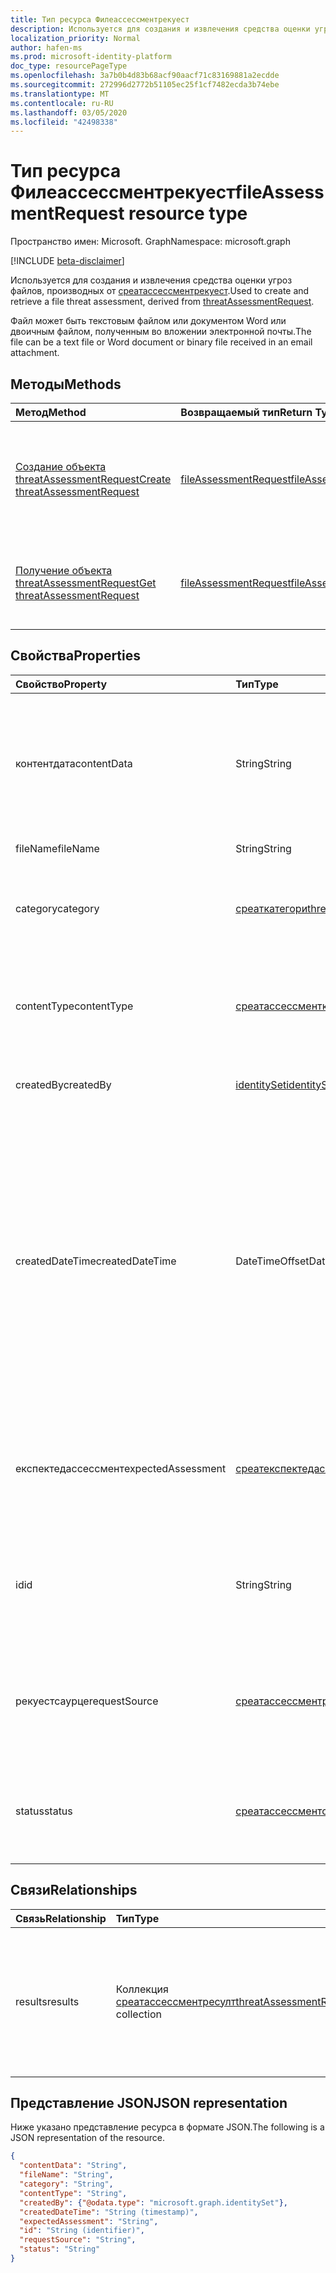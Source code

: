 ```yaml
---
title: Тип ресурса Филеассессментрекуест
description: Используется для создания и извлечения средства оценки угроз для файлов.
localization_priority: Normal
author: hafen-ms
ms.prod: microsoft-identity-platform
doc_type: resourcePageType
ms.openlocfilehash: 3a7b0b4d83b68acf90aacf71c83169881a2ecdde
ms.sourcegitcommit: 272996d2772b51105ec25f1cf7482ecda3b74ebe
ms.translationtype: MT
ms.contentlocale: ru-RU
ms.lasthandoff: 03/05/2020
ms.locfileid: "42498338"
---
```

# <a name="fileassessmentrequest-resource-type"></a><span data-ttu-id="3dfc2-103">Тип ресурса Филеассессментрекуест</span><span class="sxs-lookup"><span data-stu-id="3dfc2-103">fileAssessmentRequest resource type</span></span>

<span data-ttu-id="3dfc2-104">Пространство имен: Microsoft. Graph</span><span class="sxs-lookup"><span data-stu-id="3dfc2-104">Namespace: microsoft.graph</span></span>

[!INCLUDE [beta-disclaimer](../../includes/beta-disclaimer.md)]

<span data-ttu-id="3dfc2-105">Используется для создания и извлечения средства оценки угроз файлов, производных от [среатассессментрекуест](threatAssessmentRequest.md).</span><span class="sxs-lookup"><span data-stu-id="3dfc2-105">Used to create and retrieve a file threat assessment, derived from [threatAssessmentRequest](threatAssessmentRequest.md).</span></span>

<span data-ttu-id="3dfc2-106">Файл может быть текстовым файлом или документом Word или двоичным файлом, полученным во вложении электронной почты.</span><span class="sxs-lookup"><span data-stu-id="3dfc2-106">The file can be a text file or Word document or binary file received in an email attachment.</span></span>

## <a name="methods"></a><span data-ttu-id="3dfc2-107">Методы</span><span class="sxs-lookup"><span data-stu-id="3dfc2-107">Methods</span></span>

| <span data-ttu-id="3dfc2-108">Метод</span><span class="sxs-lookup"><span data-stu-id="3dfc2-108">Method</span></span>       | <span data-ttu-id="3dfc2-109">Возвращаемый тип</span><span class="sxs-lookup"><span data-stu-id="3dfc2-109">Return Type</span></span> | <span data-ttu-id="3dfc2-110">Описание</span><span class="sxs-lookup"><span data-stu-id="3dfc2-110">Description</span></span> |
|:-------------|:------------|:------------|
| [<span data-ttu-id="3dfc2-111">Создание объекта threatAssessmentRequest</span><span class="sxs-lookup"><span data-stu-id="3dfc2-111">Create threatAssessmentRequest</span></span>](../api/informationprotection-post-threatassessmentrequests.md) | [<span data-ttu-id="3dfc2-112">fileAssessmentRequest</span><span class="sxs-lookup"><span data-stu-id="3dfc2-112">fileAssessmentRequest</span></span>](fileAssessmentRequest.md) | <span data-ttu-id="3dfc2-113">Создание нового запроса на оценку файла путем отправки объекта **филеассессментрекуест** .</span><span class="sxs-lookup"><span data-stu-id="3dfc2-113">Create a new file assessment request by posting a **fileAssessmentRequest** object.</span></span> |
| [<span data-ttu-id="3dfc2-114">Получение объекта threatAssessmentRequest</span><span class="sxs-lookup"><span data-stu-id="3dfc2-114">Get threatAssessmentRequest</span></span>](../api/threatassessmentrequest-get.md) | [<span data-ttu-id="3dfc2-115">fileAssessmentRequest</span><span class="sxs-lookup"><span data-stu-id="3dfc2-115">fileAssessmentRequest</span></span>](fileassessmentrequest.md) | <span data-ttu-id="3dfc2-116">Чтение свойств и связей объекта **филеассессментрекуест** .</span><span class="sxs-lookup"><span data-stu-id="3dfc2-116">Read the properties and relationships of a **fileAssessmentRequest** object.</span></span> |

## <a name="properties"></a><span data-ttu-id="3dfc2-117">Свойства</span><span class="sxs-lookup"><span data-stu-id="3dfc2-117">Properties</span></span>

| <span data-ttu-id="3dfc2-118">Свойство</span><span class="sxs-lookup"><span data-stu-id="3dfc2-118">Property</span></span>     | <span data-ttu-id="3dfc2-119">Тип</span><span class="sxs-lookup"><span data-stu-id="3dfc2-119">Type</span></span>        | <span data-ttu-id="3dfc2-120">Описание</span><span class="sxs-lookup"><span data-stu-id="3dfc2-120">Description</span></span> |
|:-------------|:------------|:------------|
|<span data-ttu-id="3dfc2-121">контентдата</span><span class="sxs-lookup"><span data-stu-id="3dfc2-121">contentData</span></span>|<span data-ttu-id="3dfc2-122">String</span><span class="sxs-lookup"><span data-stu-id="3dfc2-122">String</span></span>|<span data-ttu-id="3dfc2-123">Содержимое файла в кодировке Base64.</span><span class="sxs-lookup"><span data-stu-id="3dfc2-123">Base64 encoded file content.</span></span> <span data-ttu-id="3dfc2-124">Не удается вернуть содержимое файла, так как оно не хранится.</span><span class="sxs-lookup"><span data-stu-id="3dfc2-124">The file content cannot fetch back because it isn't stored.</span></span>|
|<span data-ttu-id="3dfc2-125">fileName</span><span class="sxs-lookup"><span data-stu-id="3dfc2-125">fileName</span></span>|<span data-ttu-id="3dfc2-126">String</span><span class="sxs-lookup"><span data-stu-id="3dfc2-126">String</span></span>|<span data-ttu-id="3dfc2-127">Имя файла.</span><span class="sxs-lookup"><span data-stu-id="3dfc2-127">The file name.</span></span>|
|<span data-ttu-id="3dfc2-128">category</span><span class="sxs-lookup"><span data-stu-id="3dfc2-128">category</span></span>|[<span data-ttu-id="3dfc2-129">среаткатегори</span><span class="sxs-lookup"><span data-stu-id="3dfc2-129">threatCategory</span></span>](enums.md#threatcategory-values)|<span data-ttu-id="3dfc2-130">Категория угроз.</span><span class="sxs-lookup"><span data-stu-id="3dfc2-130">The threat category.</span></span> <span data-ttu-id="3dfc2-131">Возможные значения: `spam`, `phishing`, `malware`.</span><span class="sxs-lookup"><span data-stu-id="3dfc2-131">Possible values are: `spam`, `phishing`, `malware`.</span></span>|
|<span data-ttu-id="3dfc2-132">contentType</span><span class="sxs-lookup"><span data-stu-id="3dfc2-132">contentType</span></span>|[<span data-ttu-id="3dfc2-133">среатассессментконтенттипе</span><span class="sxs-lookup"><span data-stu-id="3dfc2-133">threatAssessmentContentType</span></span>](enums.md#threatassessmentcontenttype-values)|<span data-ttu-id="3dfc2-134">Тип контента для оценки угроз.</span><span class="sxs-lookup"><span data-stu-id="3dfc2-134">The content type of threat assessment.</span></span> <span data-ttu-id="3dfc2-135">Возможные значения: `mail`, `url`, `file`.</span><span class="sxs-lookup"><span data-stu-id="3dfc2-135">Possible values are: `mail`, `url`, `file`.</span></span>|
|<span data-ttu-id="3dfc2-136">createdBy</span><span class="sxs-lookup"><span data-stu-id="3dfc2-136">createdBy</span></span>|[<span data-ttu-id="3dfc2-137">identitySet</span><span class="sxs-lookup"><span data-stu-id="3dfc2-137">identitySet</span></span>](identityset.md)|<span data-ttu-id="3dfc2-138">Создатель запроса на оценку угроз.</span><span class="sxs-lookup"><span data-stu-id="3dfc2-138">The threat assessment request creator.</span></span>|
|<span data-ttu-id="3dfc2-139">createdDateTime</span><span class="sxs-lookup"><span data-stu-id="3dfc2-139">createdDateTime</span></span>|<span data-ttu-id="3dfc2-140">DateTimeOffset</span><span class="sxs-lookup"><span data-stu-id="3dfc2-140">DateTimeOffset</span></span>|<span data-ttu-id="3dfc2-141">Тип Timestamp представляет сведения о времени и дате с использованием формата ISO 8601 (всегда применяется формат UTC).</span><span class="sxs-lookup"><span data-stu-id="3dfc2-141">The Timestamp type represents date and time information using ISO 8601 format and is always in UTC time.</span></span> <span data-ttu-id="3dfc2-142">Например, значение полуночи 1 января 2014 г. в формате UTC выглядит так: `'2014-01-01T00:00:00Z'`.</span><span class="sxs-lookup"><span data-stu-id="3dfc2-142">For example, midnight UTC on Jan 1, 2014 would look like this: `'2014-01-01T00:00:00Z'`.</span></span>|
|<span data-ttu-id="3dfc2-143">експектедассессмент</span><span class="sxs-lookup"><span data-stu-id="3dfc2-143">expectedAssessment</span></span>|[<span data-ttu-id="3dfc2-144">среатекспектедассессмент</span><span class="sxs-lookup"><span data-stu-id="3dfc2-144">threatExpectedAssessment</span></span>](enums.md#threatexpectedassessment-values)|<span data-ttu-id="3dfc2-145">Ожидаемая Оценка от отправителя.</span><span class="sxs-lookup"><span data-stu-id="3dfc2-145">The expected assessment from submitter.</span></span> <span data-ttu-id="3dfc2-146">Возможные значения: `block`, `unblock`.</span><span class="sxs-lookup"><span data-stu-id="3dfc2-146">Possible values are: `block`, `unblock`.</span></span>|
|<span data-ttu-id="3dfc2-147">id</span><span class="sxs-lookup"><span data-stu-id="3dfc2-147">id</span></span>|<span data-ttu-id="3dfc2-148">String</span><span class="sxs-lookup"><span data-stu-id="3dfc2-148">String</span></span>|<span data-ttu-id="3dfc2-149">Идентификатор запроса оценки угроз — это глобальный уникальный идентификатор (GUID).</span><span class="sxs-lookup"><span data-stu-id="3dfc2-149">The threat assessment request ID is a globally unique identifier (GUID).</span></span>|
|<span data-ttu-id="3dfc2-150">рекуестсаурце</span><span class="sxs-lookup"><span data-stu-id="3dfc2-150">requestSource</span></span>|[<span data-ttu-id="3dfc2-151">среатассессментрекуестсаурце</span><span class="sxs-lookup"><span data-stu-id="3dfc2-151">threatAssessmentRequestSource</span></span>](enums.md#threatassessmentrequestsource-values)|<span data-ttu-id="3dfc2-152">Источник запроса на оценку угроз.</span><span class="sxs-lookup"><span data-stu-id="3dfc2-152">The source of threat assessment request.</span></span> <span data-ttu-id="3dfc2-153">Возможные значения: `user`, `administrator`.</span><span class="sxs-lookup"><span data-stu-id="3dfc2-153">Possible values are: `user`, `administrator`.</span></span>|
|<span data-ttu-id="3dfc2-154">status</span><span class="sxs-lookup"><span data-stu-id="3dfc2-154">status</span></span>|[<span data-ttu-id="3dfc2-155">среатассессментстатус</span><span class="sxs-lookup"><span data-stu-id="3dfc2-155">threatAssessmentStatus</span></span>](enums.md#threatassessmentstatus-values)|<span data-ttu-id="3dfc2-156">Состояние процесса оценки.</span><span class="sxs-lookup"><span data-stu-id="3dfc2-156">The assessment process status.</span></span> <span data-ttu-id="3dfc2-157">Возможные значения: `pending`, `completed`.</span><span class="sxs-lookup"><span data-stu-id="3dfc2-157">Possible values are: `pending`, `completed`.</span></span>|

## <a name="relationships"></a><span data-ttu-id="3dfc2-158">Связи</span><span class="sxs-lookup"><span data-stu-id="3dfc2-158">Relationships</span></span>

| <span data-ttu-id="3dfc2-159">Связь</span><span class="sxs-lookup"><span data-stu-id="3dfc2-159">Relationship</span></span> | <span data-ttu-id="3dfc2-160">Тип</span><span class="sxs-lookup"><span data-stu-id="3dfc2-160">Type</span></span>        | <span data-ttu-id="3dfc2-161">Описание</span><span class="sxs-lookup"><span data-stu-id="3dfc2-161">Description</span></span> |
|:-------------|:------------|:------------|
|<span data-ttu-id="3dfc2-162">results</span><span class="sxs-lookup"><span data-stu-id="3dfc2-162">results</span></span>|<span data-ttu-id="3dfc2-163">Коллекция [среатассессментресулт](threatassessmentresult.md)</span><span class="sxs-lookup"><span data-stu-id="3dfc2-163">[threatAssessmentResult](threatassessmentresult.md) collection</span></span>|<span data-ttu-id="3dfc2-164">Коллекция результатов оценки угроз.</span><span class="sxs-lookup"><span data-stu-id="3dfc2-164">A collection of threat assessment results.</span></span> <span data-ttu-id="3dfc2-165">Только для чтения.</span><span class="sxs-lookup"><span data-stu-id="3dfc2-165">Read-only.</span></span> <span data-ttu-id="3dfc2-166">По умолчанию объект `GET /threatAssessmentRequests/{id}` a не возвращает это свойство, пока не `$expand` применено к нему.</span><span class="sxs-lookup"><span data-stu-id="3dfc2-166">By default, a `GET /threatAssessmentRequests/{id}` does not return this property unless you apply `$expand` on it.</span></span>|

## <a name="json-representation"></a><span data-ttu-id="3dfc2-167">Представление JSON</span><span class="sxs-lookup"><span data-stu-id="3dfc2-167">JSON representation</span></span>

<span data-ttu-id="3dfc2-168">Ниже указано представление ресурса в формате JSON.</span><span class="sxs-lookup"><span data-stu-id="3dfc2-168">The following is a JSON representation of the resource.</span></span>

<!-- {
  "blockType": "resource",
  "optionalProperties": [

  ],
  "@odata.type": "microsoft.graph.fileAssessmentRequest",
  "baseType": "",
  "keyProperty": "id"
}-->

```json
{
  "contentData": "String",
  "fileName": "String",
  "category": "String",
  "contentType": "String",
  "createdBy": {"@odata.type": "microsoft.graph.identitySet"},
  "createdDateTime": "String (timestamp)",
  "expectedAssessment": "String",
  "id": "String (identifier)",
  "requestSource": "String",
  "status": "String"
}
```

<!-- uuid: 16cd6b66-4b1a-43a1-adaf-3a886856ed98
2019-02-04 14:57:30 UTC -->
<!-- {
  "type": "#page.annotation",
  "description": "fileAssessmentRequest resource",
  "keywords": "",
  "section": "documentation",
  "tocPath": ""
}-->
